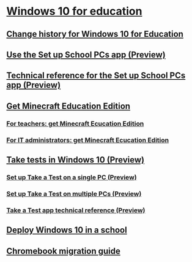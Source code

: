 # [Windows 10 for education](index.md)
## [Change history for Windows 10 for Education](change-history-edu.md)
## [Use the Set up School PCs app (Preview)](use-set-up-school-pcs-app.md)
## [Technical reference for the Set up School PCs app (Preview)](set-up-school-pcs-technical.md)
## [Get Minecraft Education Edition](get-minecraft-for-education.md)
### [For teachers: get Minecraft Ecucation Edition](teacher-get-minecraft.md)
### [For IT administrators: get Minecraft Ecucation Edition](school-get-minecraft.md)
## [Take tests in Windows 10 (Preview)](take-tests-in-windows-10.md)
### [Set up Take a Test on a single PC (Preview)](take-a-test-single-pc.md)
### [Set up Take a Test on multiple PCs (Preview)](take-a-test-multiple-pcs.md)
### [Take a Test app technical reference (Preview)](take-a-test-app-technical.md) 
## [Deploy Windows 10 in a school](deploy-windows-10-in-a-school.md)
## [Chromebook migration guide](chromebook-migration-guide.md)